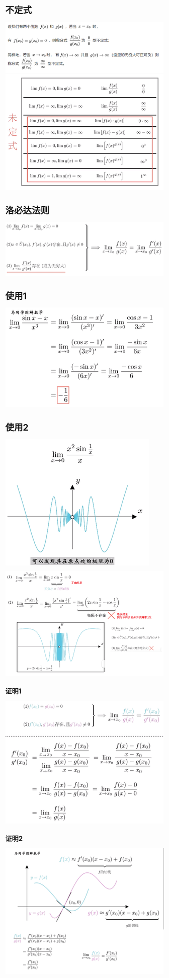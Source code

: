 # 不定式
![](../../photo/Pasted%20image%2020240325181649.png)
![](../../photo/Pasted%20image%2020240325181831.png)
# 洛必达法则
![](../../photo/Pasted%20image%2020240325183010.png)
# 使用1
![](../../photo/Pasted%20image%2020240325183103.png)
# 使用2 
![](../../photo/Pasted%20image%2020240325183907.png)

![](../../photo/Pasted%20image%2020240325184257.png)

## 证明1
![](../../photo/Pasted%20image%2020240325181951.png)
## 证明2
![](../../photo/Pasted%20image%2020240325182305.png)
